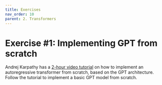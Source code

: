 ```yaml
---
title: Exercises
nav_order: 10
parent: 2. Transformers
---
```


# Exercise #1: Implementing GPT from scratch

Andrej Karpathy has a [2-hour video tutorial](https://www.youtube.com/watch?v=kCc8FmEb1nY) on how to implement an autoregressive transformer from scratch, based on the GPT architecture. Follow the tutorial to implement a basic GPT model from scratch.

